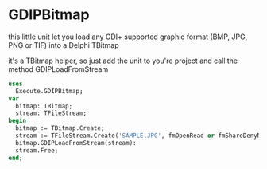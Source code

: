 # GDIPBitmap

this little unit let you load any GDI+ supported graphic format (BMP, JPG, PNG or TIF) into a Delphi TBitmap

it's a TBitmap helper, so just add the unit to you're project and call the method GDIPLoadFromStream

```Pascal
uses
  Execute.GDIPBitmap;
var
  bitmap: TBitmap;
  stream: TFileStream;
begin
  bitmap := TBitmap.Create;
  stream := TFileStream.Create('SAMPLE.JPG', fmOpenRead or fmShareDenyNone);
  bitmap.GDIPLoadFromStream(stream):
  stream.Free;
end;
```
